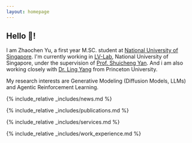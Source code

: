 ```yaml
---
layout: homepage
---
```


## Hello 👋!

I am Zhaochen Yu, a first year M.SC. student at  [National University of Singapore](https://www.nus.edu.sg/).  I'm currently working in [LV-Lab](https://www.lv-lab.org/nus/people.html), National University of Singapore, under the supervision of [Prof. Shuicheng Yan](https://www.comp.nus.edu.sg/cs/people/yansc/). And i am also working closely with [Dr. Ling Yang](https://yangling0818.github.io/) from Princeton University. 

My research interests are Generative Modeling (Diffusion Models, LLMs) and Agentic Reinforcement Learning.

{% include_relative _includes/news.md %}

{% include_relative _includes/publications.md %}

{% include_relative _includes/services.md %}

{% include_relative _includes/work_experience.md %}
